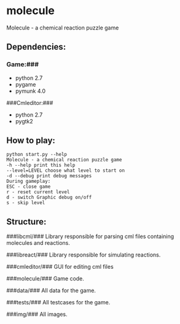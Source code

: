 molecule
========

Molecule - a chemical reaction puzzle game

Dependencies:
-------
### Game:###
* python 2.7
* pygame
* pymunk 4.0

###Cmleditor:###
* python 2.7
* pygtk2


How to play:
---------
    python start.py --help 
    Molecule - a chemical reaction puzzle game
    -h --help print this help
    --level=LEVEL choose what level to start on
    -d --debug print debug messages
    During gameplay:
    ESC - close game
    r - reset current level
    d - switch Graphic debug on/off
    s - skip level

Structure:
-------
###libcml/###
Library responsible for parsing cml files containing molecules and reactions.

###libreact/###
Library responsible for simulating reactions.

###cmleditor/###
GUI for editing cml files

###molecule/###
Game code.

###data/###
All data for the game.

###tests/###
All testcases for the game.

###img/###
All images.
